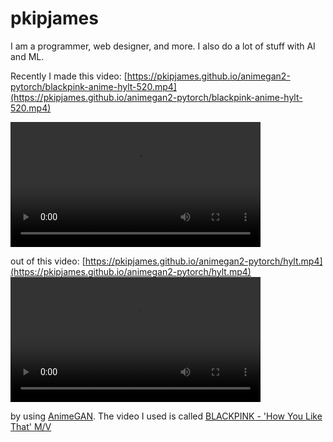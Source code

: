 pkipjames
=========
I am a programmer, web designer, and more. I also do a lot of stuff with AI and ML.

Recently I made this video:
[https://pkipjames.github.io/animegan2-pytorch/blackpink-anime-hylt-520.mp4](https://pkipjames.github.io/animegan2-pytorch/blackpink-anime-hylt-520.mp4)

<video controls="true" src="https://pkipjames.github.io/animegan2-pytorch/blackpink-anime-hylt-520.mp4" height="200"></video>

out of this video:
[https://pkipjames.github.io/animegan2-pytorch/hylt.mp4](https://pkipjames.github.io/animegan2-pytorch/hylt.mp4)
<video controls="true" src="https://pkipjames.github.io/animegan2-pytorch/hylt.mp4" height="200"></video>

by using [AnimeGAN](https://github.com/TachibanaYoshino/AnimeGANv2). The video I used is called 
[BLACKPINK - 'How You Like That' M/V](https://www.youtube.com/watch?v=ioNng23DkIM)

